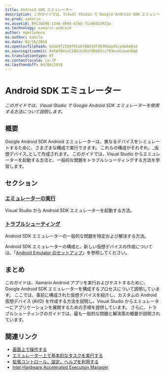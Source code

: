 ```yaml
---
title: Android SDK エミュレーター
description: このガイドでは、Visual Studio で Google Android SDK エミュレーターを使用する方法について説明します。
ms.prod: xamarin
ms.assetid: 8913bb90-1340-409d-b7bb-71a06914923a
ms.technology: xamarin-android
author: mgmclemore
ms.author: mamcle
ms.date: 02/16/2018
ms.openlocfilehash: bdae9f2189f91a6768419fd930a4ad5ce4b6e0ad
ms.sourcegitcommit: 945df041e2180cb20af08b83cc703ecd1aedc6b0
ms.translationtype: HT
ms.contentlocale: ja-JP
ms.lasthandoff: 04/04/2018
---
```

# <a name="android-sdk-emulator"></a>Android SDK エミュレーター

_このガイドでは、Visual Studio で Google Android SDK エミュレーターを使用する方法について説明します。_


## <a name="overview"></a>概要

Google Android SDK Android エミュレーターは、異なるデバイスをシミュレートするために、さまざまな構成で実行できます。 これらの構成がそれぞれ、_仮想デバイス_として作成されます。 このガイドでは、Visual Studio からエミュレーターを起動する方法と、一般的な問題をトラブルシューティングする方法を学習します。


## <a name="sections"></a>セクション

### <a name="running-the-emulatorandroiddeploy-testdebuggingandroid-sdk-emulatorrunning-the-emulatormd"></a>[エミュレーターの実行](~/android/deploy-test/debugging/android-sdk-emulator/running-the-emulator.md)

Visual Studio から Android SDK エミュレーターを起動する方法。

### <a name="troubleshootingandroiddeploy-testdebuggingandroid-sdk-emulatortroubleshootingmd"></a>[トラブルシューティング](~/android/deploy-test/debugging/android-sdk-emulator/troubleshooting.md)

Android SDK エミュレーターの一般的な問題を特定および解決する方法。

Android SDK エミュレーターの構成と、新しい仮想デバイスの作成については、「[Android Emulator のセットアップ](~/android/get-started/installation/android-emulator/index.md)」を参照してください。



## <a name="summary"></a>まとめ

このガイドは、Xamarin.Android アプリを実行およびテストするために、Google Android SDK エミュレーターを構成するプロセスについて説明しています。 ここでは、事前に構成された仮想デバイスを紹介し、カスタムの Android 仮想デバイス (AVD) を作成する方法を説明し、Visual Studio からエミュレーターにアプリケーションを展開するための手順を提供しています。 さらに、トラブルシューティングのガイドでは、最も一般的な問題と解決策の概要が説明されています。



## <a name="related-links"></a>関連リンク

- [画面上で操作する](https://developer.android.com/studio/run/emulator.html#navigate)
- [エミュレーター上で基本的なタスクを実行する](https://developer.android.com/studio/run/emulator.html#tasks)
- [拡張コントロール、設定、ヘルプを利用する](https://developer.android.com/studio/run/emulator.html#extended)
- [Intel Hardware Accelerated Execution Manager](https://software.intel.com/en-us/android/articles/intel-hardware-accelerated-execution-manager)
